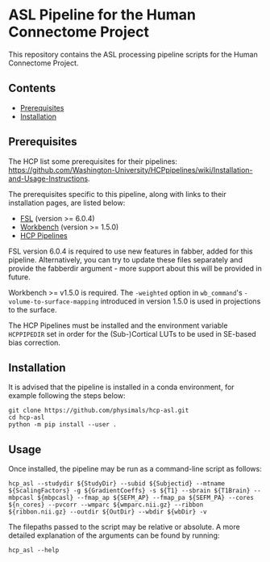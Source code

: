 # ASL Pipeline for the Human Connectome Project
This repository contains the ASL processing pipeline scripts for the Human Connectome Project.

## Contents
- [Prerequisites](#prerequisites)
- [Installation](#installation)

## Prerequisites
The HCP list some prerequisites for their pipelines: https://github.com/Washington-University/HCPpipelines/wiki/Installation-and-Usage-Instructions.

The prerequisites specific to this pipeline, along with links to their installation pages, are listed below:
- [FSL](https://fsl.fmrib.ox.ac.uk/fsl/fslwiki/FslInstallation) (version >= 6.0.4)
- [Workbench](https://www.humanconnectome.org/software/get-connectome-workbench) (version >= 1.5.0)
- [HCP Pipelines](https://github.com/Washington-University/HCPpipelines)

FSL version 6.0.4 is required to use new features in fabber, added for this pipeline. Alternatively, you can try to update these files separately and provide the fabberdir argument - more support about this will be provided in future.

Workbench >= v1.5.0 is required. The `-weighted` option in `wb_command`'s `-volume-to-surface-mapping` introduced in version 1.5.0 is used in projections to the surface.

The HCP Pipelines must be installed and the environment variable `HCPPIPEDIR` set in order for the (Sub-)Cortical LUTs to be used in SE-based bias correction.

## Installation
It is advised that the pipeline is installed in a conda environment, for example following the steps below:

```
git clone https://github.com/physimals/hcp-asl.git
cd hcp-asl
python -m pip install --user .
```

## Usage
Once installed, the pipeline may be run as a command-line script as follows:

```
hcp_asl --studydir ${StudyDir} --subid ${Subjectid} --mtname ${ScalingFactors} -g ${GradientCoeffs} -s ${T1} --sbrain ${T1Brain} --mbpcasl ${mbpcasl} --fmap_ap ${SEFM_AP} --fmap_pa ${SEFM_PA} --cores ${n_cores} --pvcorr --wmparc ${wmparc.nii.gz} --ribbon ${ribbon.nii.gz} --outdir ${OutDir} --wbdir ${wbDir} -v
```

The filepaths passed to the script may be relative or absolute. A more detailed explanation of the arguments can be found by running:

```
hcp_asl --help
```